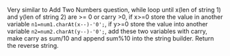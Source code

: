 Very similar to Add Two Numbers question, while loop until x(len of string 1) and y(len of string 2) are >= 0 or carry >0, if x>=0 store the value in another variable ```n1=num1.charAt(x--)-'0';```, if y>=0 store the value into another variable ```n2=num2.charAt(y--)-'0';```, add these two variables with carry, make carry as sum/10 and append sum%10 into the string builder. Return the reverse string.
